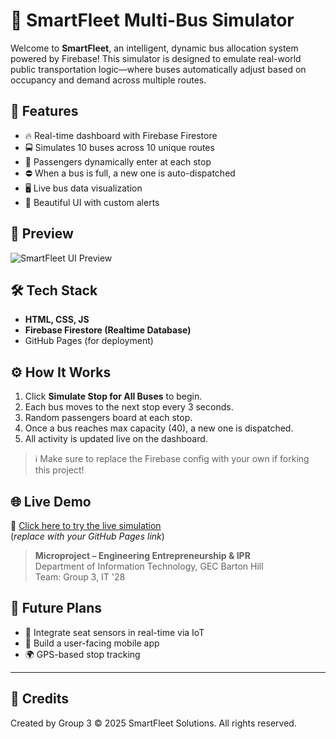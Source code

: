 # 🚌 SmartFleet Multi-Bus Simulator

Welcome to **SmartFleet**, an intelligent, dynamic bus allocation system powered by Firebase! This simulator is designed to emulate real-world public transportation logic—where buses automatically adjust based on occupancy and demand across multiple routes.

## 🚀 Features

- 🔥 Real-time dashboard with Firebase Firestore
- 🚍 Simulates 10 buses across 10 unique routes
- 👥 Passengers dynamically enter at each stop
- ⛔ When a bus is full, a new one is auto-dispatched
- 🖥️ Live bus data visualization
- 🎨 Beautiful UI with custom alerts

## 📸 Preview

![SmartFleet UI Preview](screenshot.png) <!-- Replace with actual screenshot name -->

## 🛠 Tech Stack

- **HTML, CSS, JS**
- **Firebase Firestore (Realtime Database)**
- GitHub Pages (for deployment)

## ⚙️ How It Works

1. Click **Simulate Stop for All Buses** to begin.
2. Each bus moves to the next stop every 3 seconds.
3. Random passengers board at each stop.
4. Once a bus reaches max capacity (40), a new one is dispatched.
5. All activity is updated live on the dashboard.


> ℹ️ Make sure to replace the Firebase config with your own if forking this project!

## 🌐 Live Demo

🔗 [Click here to try the live simulation](https://trinitatd.github.io/smartfleet-simulation)  
(*replace with your GitHub Pages link*)

> **Microproject – Engineering Entrepreneurship & IPR**  
Department of Information Technology, GEC Barton Hill  
Team: Group 3, IT '28

## 🏁 Future Plans

- 🧠 Integrate seat sensors in real-time via IoT
- 📱 Build a user-facing mobile app
- 🌍 GPS-based stop tracking

---

## 🤝 Credits

Created by Group 3 
© 2025 SmartFleet Solutions. All rights reserved.



